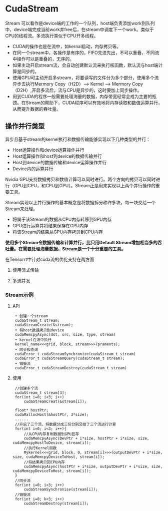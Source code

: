 # CudaStream
Stream 可以看作是device端的工作的一个队列，host端负责添加work到队列中，device端完成当前work并free后，在stream中调度下一个work。类似于CPU的线程流。多流执行类似于CPU开多线程。  
* CUDA的操作也是在流中，如kernal启动，内存拷贝等。
* 在同一个stream中，各操作是有序的，FIFO先进先出，不可以重叠，不同流中操作可以是重叠的，无序的。
* 如果主动开启stream流，会自动创建默认流来执行核函数，默认流与host端计算是同步的。
* 使用GPU可主动开启多stream，将要读写的文件分为多个部分，使用多个流异步去执行Mermory Copy（H2D）--> Kernel --> Mermory Copy （D2H）,开启多流后，流与CPU是异步的，这时要加上同步操作。
* 用到CUDA的程序一般需要处理海量的数据，内存带宽经常会成为主要的瓶颈。在Stream的帮助下，CUDA程序可以有效地将内存读取和数值运算并行，从而提升数据的吞吐量。  
## 操作并行类型
异步且基于stream的kernel执行和数据传输能够实现以下几种类型的并行：
* Host运算操作和device运算操作并行
* Host运算操作和host到device的数据传输并行
* Host到device的数据传输和device运算操作并行
* Device内的运算并行

Nvidia GPU支持数据拷贝和数值计算可以同时进行。两个方向的拷贝可以同时进行（GPU到CPU，和CPU到GPU）。Stream正是用来实现以上两个并行操作的重要工具。  

Stream实现以上并行操作的基本概念是将数据拆分称许多块，每一块交给一个Stream来处理。  
* 将属于该Stream的数据从CPU内存转移到GPU内存
* GPU进行运算并将结果保存在GPU内存
* 将该Stream的结果从GPU内存拷贝到CPU内存 

__使用多个Stream令数据传输和计算并行，比只用Default Stream增加相当多的吞吐量。在需要处理海量数据，Stream是一个十分重要的工具。__

在Tensorrt中针对cuda流的优化支持在两方面  
1. 使用流式传输

2. 多流并发

### Stream示例
1. API
   ```
    • 创建一个stream
    cudaStream_t stream;
    cudaStreamCreate(&stream);
    • 将host数据拷贝到device
    cudaMemcpyAsync(dst, src, size, type, stream)
    • kernel在流中执行
    kernel_name<<<grid, block, stream>>>(praments);
    • 同步和查询
    cudaError_t cudaStreamSynchronize(cudaStream_t stream)
    cudaError_t cudaStreamQuery(cudaStream_t stream);
    • 销毁流
    cudaError_t cudaStreamDestroy(cudaStream_t stream)
   ```
2. 使用
   ```
    //创建多个流
    cudaStream_t stream[3];
    for(int i=0; i<3; i++)
        cudaStreamCreat(&stream[i]);

    float* hostPtr;
    cudaMallocHost(&hostPtr, 3*size);
    ......
    //开启了三个流，将数据分成三份分别交给了三个流进行计算
    for(int i=0; i<3; i++){
        //从CPU内存复制数据到GPU显存
        cudaMemcpyAsync(DevPtr + i*size, hostPtr + i*size, size, cudaMemcpyHostToDevice, stream[i]);
        //执行Kernel函数
        Mykernel<<<grid, block, 0, stream[i]>>>(outputDevPtr + i*size, size, cudaMemcpyDeviceToHost, stream[i]);
        //将结果拷贝回CPU内存
        cudaMemcpyAsync(hostPtr + i*size, outputDevPtr + i*size, size, cudaMemcpyDeviceToHost, stream[i]);
    }
    //同步流
    for(int i=0; i<3; i++)
        cudaStreamSynchronise(stream[i]);
    //销毁流
    for(int i=0; k<3; i++)
        cudaStreamDestroy(stream[i]);
   ```
